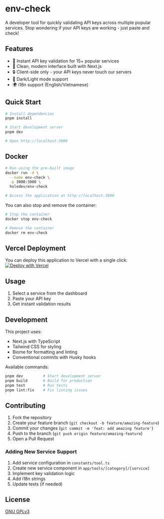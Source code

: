 # env-check

A developer tool for quickly validating API keys across multiple popular services. Stop wondering if your API keys are working - just paste and check!

## Features

- 🔑 Instant API key validation for 15+ popular services
- 🚀 Clean, modern interface built with Next.js
- 🔒 Client-side only - your API keys never touch our servers
- 🌙 Dark/Light mode support
- 🌍 i18n support (English/Vietnamese)

## Quick Start

```bash
# Install dependencies
pnpm install

# Start development server
pnpm dev

# Open http://localhost:3000
```

## Docker

```bash
# Run using the pre-built image
docker run -d \
  --name env-check \
  -p 3000:3000 \
  holedev/env-check

# Access the application at http://localhost:3000
```

You can also stop and remove the container:
```bash
# Stop the container
docker stop env-check

# Remove the container
docker rm env-check
```

## Vercel Deployment
You can deploy this application to Vercel with a single click:
[![Deploy with Vercel](https://vercel.com/button)](https://vercel.com/new/clone?repository-url=https%3A%2F%2Fgithub.com%2Fhole-dev%2Fenv-check)

## Usage

1. Select a service from the dashboard
2. Paste your API key
3. Get instant validation results

## Development

This project uses:
- Next.js with TypeScript
- Tailwind CSS for styling
- Biome for formatting and linting
- Conventional commits with Husky hooks

Available commands:
```bash
pnpm dev         # Start development server
pnpm build       # Build for production
pnpm test        # Run tests
pnpm lint:fix    # Fix linting issues
```

## Contributing

1. Fork the repository
2. Create your feature branch (`git checkout -b feature/amazing-feature`)
3. Commit your changes (`git commit -m 'feat: add amazing feature'`)
4. Push to the branch (`git push origin feature/amazing-feature`)
5. Open a Pull Request

### Adding New Service Support

1. Add service configuration in `constants/tool.ts`
2. Create new service component in `app/tools/[category]/[service]`
3. Implement key validation logic
4. Add i18n strings
5. Update tests (if needed)

## License

[GNU GPLv3](LICENSE)

